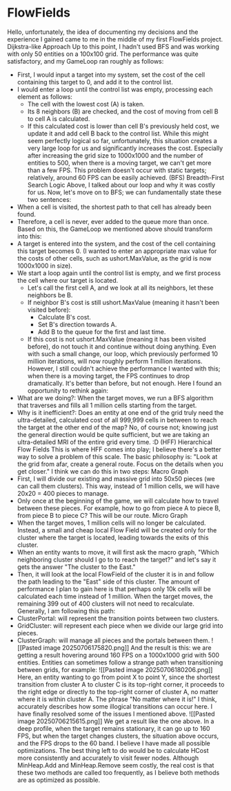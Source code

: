 # FlowFields

Hello, unfortunately, the idea of documenting my decisions and the experience I gained came to me in the middle of my first FlowFields project.
Dijkstra-like Approach
Up to this point, I hadn't used BFS and was working with only 50 entities on a 100x100 grid. The performance was quite satisfactory, and my GameLoop ran roughly as follows:
 * First, I would input a target into my system, set the cost of the cell containing this target to 0, and add it to the control list.
 * I would enter a loop until the control list was empty, processing each element as follows:
   * The cell with the lowest cost (A) is taken.
   * Its 8 neighbors (B) are checked, and the cost of moving from cell B to cell A is calculated.
   * If this calculated cost is lower than cell B's previously held cost, we update it and add cell B back to the control list.
While this might seem perfectly logical so far, unfortunately, this situation creates a very large loop for us and significantly increases the cost. Especially after increasing the grid size to 1000x1000 and the number of entities to 500, when there is a moving target, we can't get more than a few FPS. This problem doesn't occur with static targets; relatively, around 60 FPS can be easily achieved.
(BFS) Breadth-First Search Logic
Above, I talked about our loop and why it was costly for us. Now, let's move on to BFS; we can fundamentally state these two sentences:
 * When a cell is visited, the shortest path to that cell has already been found.
 * Therefore, a cell is never, ever added to the queue more than once.
Based on this, the GameLoop we mentioned above should transform into this:
 * A target is entered into the system, and the cost of the cell containing this target becomes 0. (I wanted to enter an appropriate max value for the costs of other cells, such as ushort.MaxValue, as the grid is now 1000x1000 in size).
 * We start a loop again until the control list is empty, and we first process the cell where our target is located.
   * Let's call the first cell A, and we look at all its neighbors, let these neighbors be B.
   * If neighbor B's cost is still ushort.MaxValue (meaning it hasn't been visited before):
     * Calculate B's cost.
     * Set B's direction towards A.
     * Add B to the queue for the first and last time.
   * If this cost is not ushort.MaxValue (meaning it has been visited before), do not touch it and continue without doing anything.
Even with such a small change, our loop, which previously performed 10 million iterations, will now roughly perform 1 million iterations.
However, I still couldn't achieve the performance I wanted with this; when there is a moving target, the FPS continues to drop dramatically. It's better than before, but not enough.
Here I found an opportunity to rethink again:
 * What are we doing?: When the target moves, we run a BFS algorithm that traverses and fills all 1 million cells starting from the target.
 * Why is it inefficient?: Does an entity at one end of the grid truly need the ultra-detailed, calculated cost of all 999,999 cells in between to reach the target at the other end of the map? No, of course not; knowing just the general direction would be quite sufficient, but we are taking an ultra-detailed MRI of the entire grid every time. :D
(HFF) Hierarchical Flow Fields
This is where HFF comes into play; I believe there's a better way to solve a problem of this scale.
The basic philosophy is: "Look at the grid from afar, create a general route. Focus on the details when you get closer."
I think we can do this in two steps:
Macro Graph
 * First, I will divide our existing and massive grid into 50x50 pieces (we can call them clusters). This way, instead of 1 million cells, we will have 20x20 = 400 pieces to manage.
 * Only once at the beginning of the game, we will calculate how to travel between these pieces. For example, how to go from piece A to piece B, from piece B to piece C? This will be our route.
Micro Graph
 * When the target moves, 1 million cells will no longer be calculated. Instead, a small and cheap local Flow Field will be created only for the cluster where the target is located, leading towards the exits of this cluster.
 * When an entity wants to move, it will first ask the macro graph, "Which neighboring cluster should I go to to reach the target?" and let's say it gets the answer "The cluster to the East."
 * Then, it will look at the local FlowField of the cluster it is in and follow the path leading to the "East" side of this cluster.
The amount of performance I plan to gain here is that perhaps only 10k cells will be calculated each time instead of 1 million. When the target moves, the remaining 399 out of 400 clusters will not need to recalculate.
Generally, I am following this path:
 * ClusterPortal: will represent the transition points between two clusters.
 * GridCluster: will represent each piece when we divide our large grid into pieces.
 * ClusterGraph: will manage all pieces and the portals between them.
![[Pasted image 20250706175820.png]]
And the result is this: we are getting a result hovering around 160 FPS on a 1000x1000 grid with 500 entities. Entities can sometimes follow a strange path when transitioning between grids, for example:
![[Pasted image 20250706180206.png]]
Here, an entity wanting to go from point X to point Y, since the shortest transition from cluster A to cluster C is its top-right corner, it proceeds to the right edge or directly to the top-right corner of cluster A, no matter where it is within cluster A. The phrase "No matter where it is!" I think, accurately describes how some illogical transitions can occur here.
I have finally resolved some of the issues I mentioned above.
![[Pasted image 20250706215615.png]]
We get a result like the one above. In a deep profile, when the target remains stationary, it can go up to 160 FPS, but when the target changes clusters, the situation above occurs, and the FPS drops to the 60 band. I believe I have made all possible optimizations. The best thing left to do would be to calculate HCost more consistently and accurately to visit fewer nodes. Although MinHeap.Add and MinHeap.Remove seem costly, the real cost is that these two methods are called too frequently, as I believe both methods are as optimized as possible.
